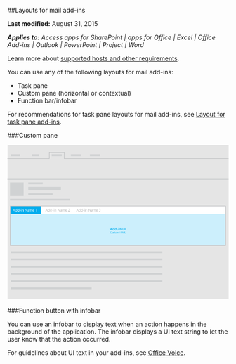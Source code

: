 ##Layouts for mail add-ins

**Last modified:** August 31, 2015

***Applies to:** Access apps for SharePoint | apps for Office | Excel | Office Add-ins | Outlook | PowerPoint | Project | Word*

Learn more about [supported hosts and other requirements](https://msdn.microsoft.com/EN-US/library/office/dn833104.aspx).

You can use any of the following layouts for mail add-ins:

- Task pane
- Custom pane (horizontal or contextual)
- Function bar/infobar

For recommendations for task pane layouts for mail add-ins, see [Layout for task pane add-ins](TaskpaneAddin.md).

###Custom pane

![Layout of a custom pane in a mail add-in](images/mail-add-in-custom-pane.png)


###Function button with infobar

You can use an infobar to display text when an action happens in the background of the application. The infobar displays a UI text string to let the user know that the action occurred. 

For guidelines about UI text in your add-ins, see [Office Voice](Voice.md).

